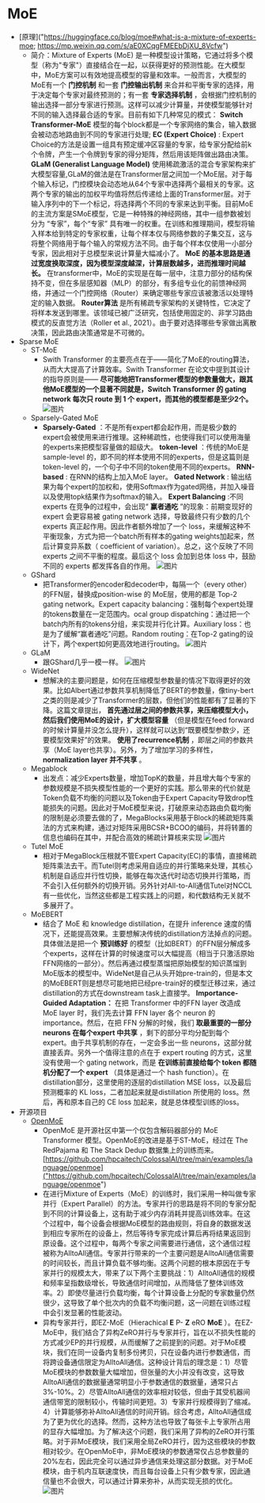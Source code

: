 # MoE
-  [原理]("https://huggingface.co/blog/moe#what-is-a-mixture-of-experts-moe; https://mp.weixin.qq.com/s/aE0XCqgFMEEbDjXU_8Vcfw")
    - 简介：Mixture of Experts (MoE) 是一种模型设计策略，它通过将多个模型（称为"专家"）直接结合在一起，以获得更好的预测性能。在大模型中，MoE方案可以有效地提高模型的容量和效率。一般而言，大模型的MoE有一个 **门控机制** 和一套 **门控输出机制** 来合并和平衡专家的选择，用于决定每个专家对最终预测的；有一套 **专家选择机制** ，会根据门控机制的输出选择一部分专家进行预测。这样可以减少计算量，并使模型能够针对不同的输入选择最合适的专家。目前有如下几种常见的模式： **Switch Transformer-MoE** 模型的每个block都是一个专家网络的集合，输入数据会被动态地路由到不同的专家进行处理; **EC (Expert Choice)** : Expert Choice的方法是设置一组具有预定缓冲区容量的专家，给专家分配给前k个令牌，产生一个令牌到专家的得分矩阵，然后用该矩阵做出路由决策。 **GLaM (Generalist Language Model)** 使用稀疏激活的混合专家架构来扩大模型容量,GLaM的做法是在Transformer层之间加一个MoE层。对于每个输入标记，门控模块会动态地从64个专家中选择两个最相关的专家。这两个专家的输出的加权平均值将然后传递给上面的Transformer层。对于输入序列中的下一个标记，将选择两个不同的专家来达到平衡。目前MoE的主流方案是SMoE模型，它是一种特殊的神经网络，其中一组参数被划分为 “专家”，每个“专家” 具有唯一的权重。在训练和推理期间，模型将输入样本给到特定的专家权重，让每个样本仅与网络参数的子集交互，这与将整个网络用于每个输入的常规方法不同。由于每个样本仅使用一小部分专家，因此相对于总模型来说计算量大幅减小了。 **MoE 的基本思路是通过宽度换取深度，因为模型深度越深，计算层数越多，进而推理时间越长。** 在transformer中，MoE的实现是在每一层中，注意力部分的结构保持不变，但在多层感知器（MLP）的部分，有多组专业化的前馈神经网络，并通过一个门控网络（Router）来确定哪些专家应该被激活以处理特定的输入数据。 **Router算法** 是所有稀疏专家架构的关键特性，它决定了将样本发送到哪里。该领域已被广泛研究，包括使用固定的、非学习路由模式的反直觉方法（Roller et al., 2021）。由于要对选择哪些专家做出离散决策，因此路由决策通常是不可微的。
- Sparse MoE
    - ST-MoE
        - Swith Transformer 的主要亮点在于——简化了MoE的routing算法，从而大大提高了计算效率。Swith Transformer 在论文中提到其设计的指导原则是—— **尽可能地把Transformer模型的参数量做大，跟其他MoE模型的一个显著不同就是，Switch Transformer 的 gating network 每次只 route 到 1 个 expert，而其他的模型都是至少2个。** ![图片](./MoE-幕布图片-712811-230994.jpg)
    - Sparsely-Gated MoE
        - **Sparsely-Gated** ：不是所有expert都会起作用，而是极少数的expert会被使用来进行推理。这种稀疏性，也使得我们可以使用海量的experts来把模型容量做的超级大。 **token-level** ：传统的MoE是 sample-level 的，即不同的样本使用不同的experts，但是这篇则是 token-level 的，一个句子中不同的token使用不同的experts。 **RNN-based** : 在RNN的结构上加入MoE layer。 **Gated Network** : 输出结果为每个expert的加权和，使用Softmax作为gated网络，并加入噪音以及使用topk结果作为softmax的输入。 **Expert Balancing** :不同 experts 在竞争的过程中，会出现“ **赢者通吃** ”的现象：前期变现好的 expert 会更容易被 gating network 选择，导致最终只有少数的几个 experts 真正起作用。因此作者额外增加了一个 loss，来缓解这种不平衡现象，方式为把一个batch所有样本的gating weights加起来，然后计算变异系数（ coefficient of variation）。总之，这个反映了不同 experts 之间不平衡的程度。最后这个 loss 会加到总体 loss 中，鼓励不同的 experts 都发挥各自的作用。 ![图片](./MoE-幕布图片-230309-692938.jpg)
    - GShard
        - 把Transformer的encoder和decoder中，每隔一个（every other）的FFN层，替换成position-wise 的 MoE层，使用的都是 Top-2 gating network。Expert capacity balancing：强制每个expert处理的tokens数量在一定范围内。ocal group dispatching：通过把一个batch内所有的tokens分组，来实现并行化计算。Auxiliary loss：也是为了缓解“赢者通吃”问题。Random routing：在Top-2 gating的设计下，两个expert如何更高效地进行routing。 ![图片](./MoE-幕布图片-846350-153986.jpg)
    - GLaM
        - 跟GShard几乎一模一样。 ![图片](./MoE-幕布图片-733042-542584.jpg)
    - WideNet
        - 想解决的主要问题是，如何在压缩模型参数量的情况下取得更好的效果。比如Albert通过参数共享机制降低了BERT的参数量，像tiny-bert之类的则是减少了Transformer的层数，但他们的性能都有了显著的下降。这篇文章提出， **首先通过层之间的参数共享，来压缩模型大小，然后我们使用MoE的设计，扩大模型容量** （但是模型在feed forward的时候计算量并没怎么提升），这样就可以达到“既要模型参数少，还要模型效果好”的效果。 **使用了recurrence机制** ，即层之间的参数共享（MoE layer也共享）。另外，为了增加学习的多样性， **normalization layer 并不共享** 。
    - Megablock
        - 出发点：减少Experts数量，增加TopK的数量，并且增大每个专家的参数规模是不损失模型性能的一个更好的实践。那么带来的代价就是Token负载不均衡的问题以及Token由于Expert Capacity导致drop性能损失的问题。因此对于MoE模型来说，打破原来动态路由负载均衡的限制是必须要去做的了，MegaBlocks采用基于Block的稀疏矩阵乘法的方式来构建，通过对矩阵采用BCSR+BCOO的编码，并将转置的信息也编码在其中，并配合高效的稀疏计算核来实现 ![图片](./MoE-幕布图片-215070-601642.jpg)
    - Tutel MoE
        - 相对于MegaBlock压根就不管Expert Capacity(EC)的事情，直接稀疏矩阵乘法去干。而Tutel则考虑采用自适应的并行策略来处理，其核心机制是自适应并行性切换，能够在每次迭代时动态切换并行策略，而不会引入任何额外的切换开销。另外针对All-to-All通信Tutel对NCCL有一些优化，当然这些都是工程实践上的问题，和代数结构无关就不多展开了。
    - MoEBERT
        - 结合了 MoE 和 knowledge distillation，在提升 inference 速度的情况下，还能提高效果。主要想解决传统的distillation方法掉点的问题。具体做法是把一个 **预训练好** 的模型（比如BERT）的FFN层分解成多个experts，这样在计算的时候速度可以大幅提高（相当于只激活原始FFN网络的一部分）。然后再通过模型蒸馏把原始模型的知识蒸馏到MoE版本的模型中。WideNet是自己从头开始pre-train的，但是本文的MoEBERT则是想尽可能地把已经pre-train好的模型迁移过来，通过distillation的方式在downstream task上直接学。 **Importance-Guided Adaptation：** 在把 Transformer 中的FFN layer 改造成 MoE layer 时，我们先去计算 FFN layer 各个 neuron 的 importance。然后，在把 FFN 分解的时候，我们 **取最重要的一部分 neurons 在每个expert 中共享** ，剩下的部分平均分配到每个 expert。由于共享机制的存在，一定会多出一些 neurons，这部分就直接丢弃。另外一个值得注意的点在于 expert routing 的方式，这里没有使用一个 gating network，而是 **在训练前直接给每个 token 都随机分配了一个 expert** （具体是通过一个 hash function）。在distillation部分，这里使用的逐层的distillation MSE loss，以及最后预测概率的 KL loss，二者加起来就是distillation 所使用的 loss。然后，再和原本自己的 CE loss 加起来，就是总体模型训练的loss。
- 开源项目
    -  [OpenMoE]("https://zhuanlan.zhihu.com/p/666063752")
        - OpenMoE 是开源社区中第一个仅包含解码器部分的 MoE Transformer 模型。OpenMoE的改进是基于ST-MoE，经过在 The RedPajama 和 The Stack Dedup 数据集上的训练而来。 [https://github.com/hpcaitech/ColossalAI/tree/main/examples/language/openmoe]("https://github.com/hpcaitech/ColossalAI/tree/main/examples/language/openmoe")
        - 在进行Mixture of Experts（MoE）的训练时，我们采用一种叫做专家并行（Expert Parallel）的方法。专家并行的思路是将不同的专家分配到不同的计算设备上，这有助于减少内存消耗并提高训练效率。在这个过程中，每个设备会根据MoE模型的路由规则，将自身的数据发送到相应专家所在的设备上，然后等待专家完成计算后再将结果返回到原设备。这个过程中，每两个专家之间需要进行通信，这个通信过程被称为AlltoAll通信。专家并行带来的一个主要问题是AlltoAll通信需要的时间较长，而且计算负载不够均衡。这两个问题的根本原因在于专家并行的规模太大，带来了以下两个主要挑战：1）AlltoAll通信的规模和频率呈指数级增长，导致通信时间增加，从而降低了整体训练效率。2）即使尽量进行负载均衡，每个计算设备上分配的专家数量仍然很少，这导致了单个批次内的负载不均衡问题，这一问题在训练过程中会引发显著的性能波动。
        - 异构专家并行，即EZ-MoE（Hierachical **E** P- **Z** eRO **MoE** ）。在EZ-MoE中，我们结合了异构ZeRO并行与专家并行，旨在以不损失性能的方式减少EP的并行规模，从而缓解了之前提到的问题。对于MoE模块，我们在同一设备内复制多份拷贝，只在设备内进行参数通信，而将跨设备通信限定为AlltoAll通信。这种设计背后的理念是：1）尽管MoE模块的参数数量大幅增加，但张量的大小并没有改变，这导致AlltoAll通信的数据量通常明显小于参数通信的数据量，通常只占3%-10%。2）尽管AlltoAll通信的效率相对较低，但由于其受机器间通信带宽的限制较小，传输时间更短。3）专家并行规模得到了缩减。4）计算能够弥补AlltoAll通信的时间开销。综合考虑，AlltoAll通信成为了更为优化的选择。然而，这种方法也导致了每张卡上专家所占用的显存大幅增加。为了解决这个问题，我们采用了异构的ZeRO并行策略。对于非MoE模块，我们采用全局ZeRO并行，因为这些模块的参数相对较少。在OpenMoE中，非MoE模块的参数通常仅占总参数量的20%左右，因此完全可以通过异步通信来处理这部分数据。对于MoE模块，由于机内互联速度快，而且每台设备上只有少数专家，因此通信量也不会很大，可以通过计算来弥补，从而实现无损的优化。 ![图片](./MoE-幕布图片-500790-15399.jpg)